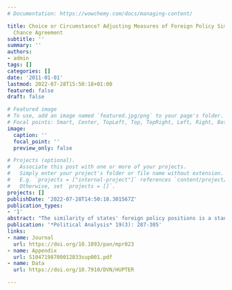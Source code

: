 ```yaml
---
# Documentation: https://wowchemy.com/docs/managing-content/

title: Choice or Circumstance? Adjusting Measures of Foreign Policy Similarity for
  Chance Agreement
subtitle: ''
summary: ''
authors:
- admin
tags: []
categories: []
date: '2011-01-01'
lastmod: 2022-07-28T15:50:18+01:00
featured: false
draft: false

# Featured image
# To use, add an image named `featured.jpg/png` to your page's folder.
# Focal points: Smart, Center, TopLeft, Top, TopRight, Left, Right, BottomLeft, Bottom, BottomRight.
image:
  caption: ''
  focal_point: ''
  preview_only: false

# Projects (optional).
#   Associate this post with one or more of your projects.
#   Simply enter your project's folder or file name without extension.
#   E.g. `projects = ["internal-project"]` references `content/project/deep-learning/index.md`.
#   Otherwise, set `projects = []`.
projects: []
publishDate: '2022-07-28T14:50:18.301567Z'
publication_types:
- '1'
abstract: "The similarity of states' foreign policy positions is a standard variable in the dyadic analysis of international relations. Recent studies routinely rely on Signorino and Ritter's (1999, Tau-b or not tau-b: Measuring the similarity of foreign policy positions. International Studies Quarterly 43:115–44) S to assess the similarity of foreign policy ties. However, S neglects two fundamental characteristics of the international state system: foreign policy ties are relatively rare and individual states differ in their innate propensity to form such ties. I propose two chance-corrected agreement indices, Scott's (1955, Reliability of content analysis: The case of nominal scale coding. The Public Opinion Quarterly 19:321–5) π and Cohen's (1960, A coefficient of agreement for nominal scales. Educational and Psychological Measurement 20:37–46) κ, as viable alternatives. Both indices adjust the dyadic similarity score for a large number of common absent ties. Cohen's κ also takes into account differences in individual dyad members' total number of ties. The resulting similarity scores have stronger face validity than S. A comparison of their empirical distributions and a replication of Gartzke's (2007, The capitalist peace. American Journal of Political Science 51:166–91) study of the ‘Capitalist Peace’ indicate that the different types of measures are not substitutable."
publication: '*Political Analysis* 19(3): 287-305'
links: 
- name: Journal
  url: https://doi.org/10.1093/pan/mpr023
- name: Appendix
  url: S1047198700012833sup001.pdf
- name: Data
  url: https://doi.org/10.7910/DVN/HUPTER

---
```

